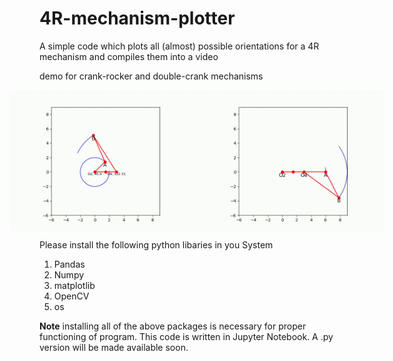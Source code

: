 # 4R-mechanism-plotter
A simple code which plots all (almost) possible orientations for a 4R mechanism and compiles them into a video

demo for crank-rocker and double-crank mechanisms

<div style="display: flex; justify-content: center;">
  <img src="gitgif.gif" alt="Image 1" width="300"/>
  <img src="gitgif2.gif" alt="Image 2" width="300"/>
</div>

Please install the following python libaries in you System
1. Pandas
2. Numpy
3. matplotlib
4. OpenCV
5. os

**Note** installing all of the above packages is necessary for proper functioning of program. 
This code is written in Jupyter Notebook. A .py version will be made available soon.
